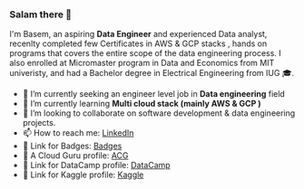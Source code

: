 
### Salam there 👋


I'm Basem, an aspiring **Data Engineer** and experienced Data analyst, recenlty completed few Certificates in AWS & GCP stacks , hands on programs that covers the entire scope of the data engineering process.
I also enrolled at Micromaster program in Data and Economics from MIT univeristy, and had a Bachelor degree in Electrical Engineering from IUG :mortar_board:.


- 🔭 I’m currently seeking an engineer level job in **Data engineering** field
- 🌱 I’m currently learning **Multi cloud stack (mainly AWS & GCP )**
- 👯 I’m looking to collaborate on software development & data engineering projects.
- 📫 How to reach me:  [LinkedIn](https://www.linkedin.com/in/bkhalaf/) 
- 🔗 Link for Badges:   [Badges](https://www.credly.com/users/basem-khalaf94/badges)
- 🔗 A Cloud Guru profile:   [ACG](https://learn.acloud.guru/profile/bkhalaf)  
- 🔗 Link for DataCamp profile:   [DataCamp](https://www.datacamp.com/profile/bkhalaf94)  
- 🔗 Link for Kaggle profile:    [Kaggle]( https://www.kaggle.com/basemkhalaf)  
